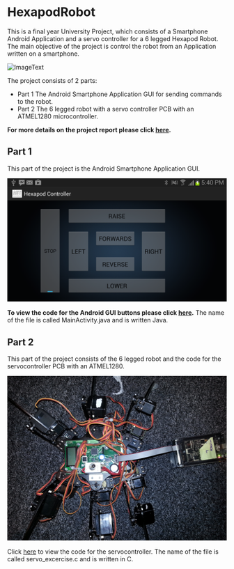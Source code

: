 # HexapodRobot

This is a final year University Project, which consists of a Smartphone Android Application and a servo controller for a 6 legged Hexapod Robot. The main objective of the project is control the robot from an Application written on a smartphone. 

![ImageText](/Images/Robot_1?raw=true "The Hexapod robot for the project")

The project consists of 2 parts: 

- Part 1 The Android Smartphone Application GUI for sending commands to the robot.
- Part 2 The 6 legged robot with a servo controller PCB with an ATMEL1280 microcontroller.

**For more details on the project report please click [here](/ThirdYearProjectReport.pdf).**

## Part 1 

This part of the project is the Android Smartphone Application GUI.

![ImageText](/Images/AndroidAppGUI.png?raw=true "The GUI for the project")

**To view the code for the Android GUI buttons please click [here](/AndroidAppCode/MainActivity.java).** The name of the file is called MainActivity.java and is written Java. 

## Part 2

This part of the project consists of the 6 legged robot and the code for the servocontroller PCB with an ATMEL1280. 

![ImageText](/Images/Robot.jpg?raw=true "Complete robot setup") 

Click [here](/FirmwareForRobot/servo_excercise.c) to view the code for the servocontroller. The name of the file is called servo_excercise.c and is written in C.





